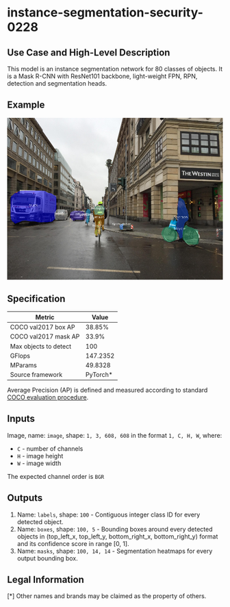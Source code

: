 # instance-segmentation-security-0228

## Use Case and High-Level Description

This model is an instance segmentation network for 80 classes of objects.
It is a Mask R-CNN with ResNet101 backbone, light-weight FPN, RPN,
detection and segmentation heads.

## Example

![](./description/instance-segmentation-security-0228.png)

## Specification

| Metric                          | Value                                     |
|---------------------------------|-------------------------------------------|
| COCO val2017 box AP             | 38.85%                                    |
| COCO val2017 mask AP            | 33.9%                                     |
| Max objects to detect           | 100                                       |
| GFlops                          | 147.2352                                  |
| MParams                         | 49.8328                                   |
| Source framework                | PyTorch\*                                 |

Average Precision (AP) is defined and measured according to standard
[COCO evaluation procedure](https://cocodataset.org/#detection-eval).

## Inputs

Image, name: `image`, shape: `1, 3, 608, 608` in the format `1, C, H, W`, where:

- `C` - number of channels
- `H` - image height
- `W` - image width

The expected channel order is `BGR`

## Outputs

1.	Name: `labels`, shape: `100` - Contiguous integer class ID for every
    detected object.
2.	Name: `boxes`, shape: `100, 5` - Bounding boxes around every detected objects
    in (top_left_x, top_left_y, bottom_right_x, bottom_right_y) format and its
    confidence score in range [0, 1].
3.	Name: `masks`, shape: `100, 14, 14` - Segmentation heatmaps for every output
    bounding box.

## Legal Information
[*] Other names and brands may be claimed as the property of others.

